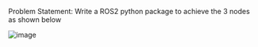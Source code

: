 Problem Statement: Write a ROS2 python package to achieve the 3 nodes as shown below

![image](https://github.com/user-attachments/assets/4dff3e55-46d3-47ce-8b54-a44501ce4989)
